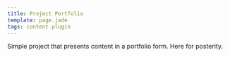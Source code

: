 ```yaml
---
title: Project Portfolio
template: page.jade
tags: content plugin
---
```


Simple project that presents content in a portfolio form. Here for posterity.